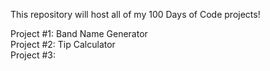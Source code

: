 This repository will host all of my 100 Days of Code projects!

Project #1: Band Name Generator  
Project #2: Tip Calculator  
Project #3: 
